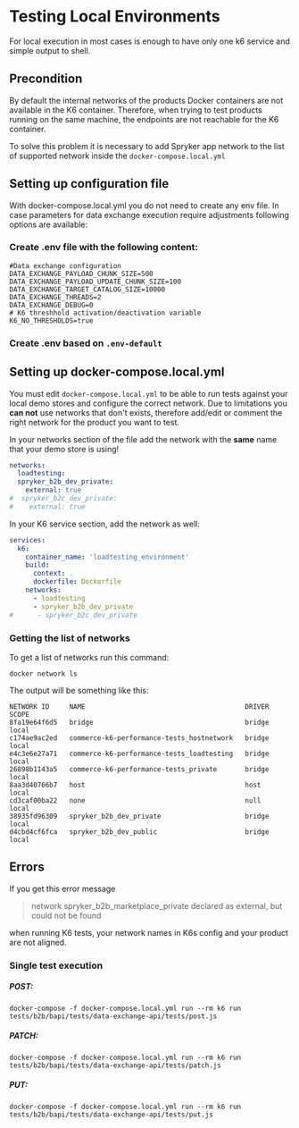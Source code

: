 # Testing Local Environments

For local execution in most cases is enough to have only one k6 service and simple output to shell.

## Precondition

By default the internal networks of the products Docker containers are not available in the K6 container. Therefore, when trying to test products running on the same machine, the endpoints are not reachable for the K6 container.

To solve this problem it is necessary to add Spryker app network to the list of supported network inside the `docker-compose.local.yml`

## Setting up configuration file

With docker-compose.local.yml you do not need to create any env file. In case parameters for data exchange execution require adjustments following options are available:

### Create .env file with the following content:

    #Data exchange configuration
    DATA_EXCHANGE_PAYLOAD_CHUNK_SIZE=500
    DATA_EXCHANGE_PAYLOAD_UPDATE_CHUNK_SIZE=100
    DATA_EXCHANGE_TARGET_CATALOG_SIZE=10000
    DATA_EXCHANGE_THREADS=2
    DATA_EXCHANGE_DEBUG=0
    # K6 threshhold activation/deactivation variable
    K6_NO_THRESHOLDS=true

### Create .env based on `.env-default`

## Setting up docker-compose.local.yml

You must edit `docker-compose.local.yml` to be able to run tests against your local demo stores and configure the correct network. Due to limitations you **can not** use networks that don't exists, therefore add/edit or comment the right network for the product you want to test.

In your networks section of the file add the network with the **same** name that your demo store is using!

```yaml
networks:
  loadtesting:
  spryker_b2b_dev_private:
    external: true
#  spryker_b2c_dev_private:
#    external: true
```

In your K6 service section, add the network as well:

```yaml
services:
  k6:
    container_name: 'loadtesting_environment'
    build:
      context: .
      dockerfile: Dockerfile
    networks:
      - loadtesting
      - spryker_b2b_dev_private
#      - spryker_b2c_dev_private
```

### Getting the list of networks

To get a list of networks run this command:

```shell
docker network ls
```

The output will be something like this:

```shell
NETWORK ID     NAME                                        DRIVER    SCOPE
8fa19e64f6d5   bridge                                      bridge    local
c174ae9ac2ed   commerce-k6-performance-tests_hostnetwork   bridge    local
e4c3e6e27a71   commerce-k6-performance-tests_loadtesting   bridge    local
26898b1143a5   commerce-k6-performance-tests_private       bridge    local
8aa3d40766b7   host                                        host      local
cd3caf00ba22   none                                        null      local
38935fd96309   spryker_b2b_dev_private                     bridge    local
d4cbd4cf6fca   spryker_b2b_dev_public                      bridge    local
```

## Errors

If you get this error message

> network spryker_b2b_marketplace_private declared as external, but could not be found

when running K6 tests, your network names in K6s config and your product are not aligned.

### Single test execution

##### POST:

    docker-compose -f docker-compose.local.yml run --rm k6 run tests/b2b/bapi/tests/data-exchange-api/tests/post.js

##### PATCH:

    docker-compose -f docker-compose.local.yml run --rm k6 run tests/b2b/bapi/tests/data-exchange-api/tests/patch.js

##### PUT:

    docker-compose -f docker-compose.local.yml run --rm k6 run tests/b2b/bapi/tests/data-exchange-api/tests/put.js
